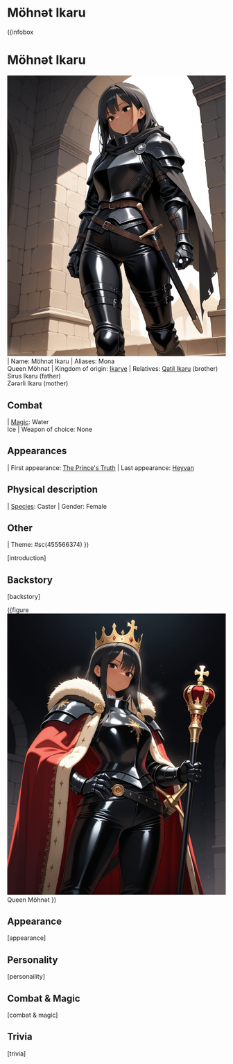 # Möhnət Ikaru

({infobox
# Möhnət Ikaru
![Möhnət Ikaru](backend/images/möhnət-ikaru-1.png)
| Name: Möhnət Ikaru
| Aliases: Mona <br> Queen Möhnət
| Kingdom of origin: [Ikarye](?entry=ikarye)
| Relatives: [Qatil Ikaru](?entry=qatil-ikaru) (brother) <br> Sirus Ikaru (father) <br> Zərərli Ikaru (mother)
## Combat
| [Magic](?entry=magic): Water <br> Ice
| Weapon of choice: None
## Appearances
| First appearance: [The Prince's Truth](?entry=the-prince's-truth)
| Last appearance: [Heyvan](?entry=heyvan-(book))
## Physical description
| [Species](?entry=species): Caster
| Gender: Female
## Other
| Theme: #sc(455566374)
})

<!-- A quote is optional for an entry -->
<!-- To include a quote on the entry, delete the surrounding comment -->
<!--
  > [quote]
  >
  > ― [speaker]
-->

<!-- Introduce the character here -->
[introduction]

## Backstory

<!-- Put the character's backstory here -->
[backstory]

({figure
![Queen Möhnət](backend/images/möhnət-ikaru-2.png)
Queen Möhnət
})

## Appearance

<!-- Describe the character's appearance here -->
[appearance]

## Personality

<!-- Describe the character's personlity here -->
[personaility]

## Combat & Magic

<!-- Describe the character's combat and magic skills here -->
[combat & magic]

## Trivia

<!-- Add some character trivia here -->
[trivia]